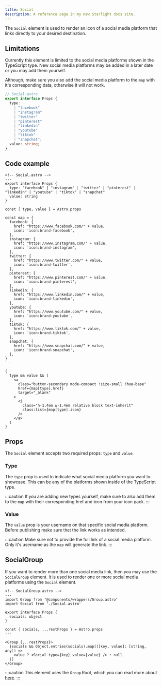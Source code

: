 ```yaml
---
title: Social
description: A reference page in my new Starlight docs site.
---
```


The `Social` element is used to render an icon of a social media platform that links directly to your desired destination.

## Limitations

Currently this element is limited to the social media platforms shown in the TypeScript type. New social media platforms may be added in a later date or you may add them yourself.

Although, make sure you also add the social media platform to the `map` with it's corresponding data, otherwise it will not work.

```ts
// Social.astro
export interface Props {
  type:
    | "facebook"
    | "instagram"
    | "twitter"
    | "pinterest"
    | "linkedin"
    | "youtube"
    | "tiktok"
    | "snapchat";
  value: string;
}
```

## Code example

```astro
<!-- Social.astro -->
---
export interface Props {
  type: "facebook" | "instagram" | "twitter" | "pinterest" | "linkedin" | "youtube" | "tiktok" | "snapchat"
  value: string
}

const { type, value } = Astro.props

const map = {
  facebook: {
    href: "https://www.facebook.com/" + value,
    icon: 'icon:brand-facebook',
  },
  instagram: {
    href: "https://www.instagram.com/" + value,
    icon: 'icon:brand-instagram',
  },
  twitter: {
    href: "https://www.twitter.com/" + value,
    icon: 'icon:brand-twitter',
  },
  pinterest: {
    href: "https://www.pinterest.com/" + value,
    icon: 'icon:brand-pinterest',
  },
  linkedin: {
    href: "https://www.linkedin.com/" + value,
    icon: 'icon:brand-linkedin',
  },
  youtube: {
    href: "https://www.youtube.com/" + value,
    icon: 'icon:brand-youtube',
  },
  tiktok: {
    href: "https://www.tiktok.com/" + value,
    icon: 'icon:brand-tiktok',
  },
  snapchat: {
    href: "https://www.snapchat.com/" + value,
    icon: 'icon:brand-snapchat',
  },
}
---

{
  type && value && (
    <a
      class="button-secondary mode-compact !size-small !hue-base"
      href={map[type].href}
      target="_blank"
    >
      <i
        class="h-1.4em w-1.4em relative block text-inherit"
        class:list={map[type].icon}
      />
    </a>
  )
}

```

## Props

The `Social` element accepts two required props: `type` and `value`.

### Type

The `type` prop is used to indicate what social media platform you want to showcase. This can be any of the platforms shown inside of the TypeScript type.

:::caution
If you are adding new types yourself, make sure to also add them to the `map` with their corresponding href and icon from your icon pack.
:::

### Value

The `value` prop is your username on that specific social media platform. Before publishing make sure that the link works as intended.

:::caution
Make sure not to provide the full link of a social media platform. Only it's username as the `map` will generate the link.
:::

## SocialGroup

If you want to render more than one social media link, then you may use the `SocialGroup` element. It is used to render one or more social media platforms using the `Social` element.

```astro
<!-- SocialGroup.astro -->
---
import Group from '@components/wrappers/Group.astro'
import Social from './Social.astro'

export interface Props {
  socials: object
}

const { socials, ...restProps } = Astro.props
---

<Group {...restProps}>
  {socials && Object.entries(socials).map(([key, value]: [string, any]) =>
    value ? <Social type={key} value={value} /> : null
  )}
</Group>

```

:::caution
This element uses the `Group` Root, which you can read more about [here](/wrappers/group).
:::

